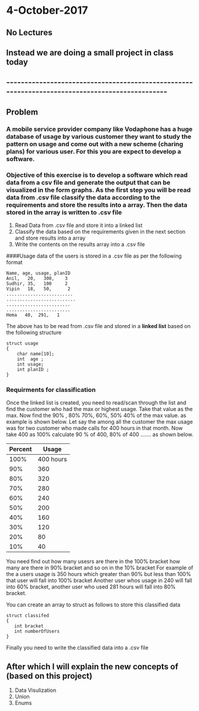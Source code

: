 # 4-October-2017


## No Lectures
## Instead we are doing a small project in class today 
## -----------------------------------------------------------------------------------------------
##
## Problem
### A mobile service provider company like Vodaphone has a huge database of usage by various customer they want to study the pattern on usage and come out with a new scheme (charing plans) for various user. For this you are expect to develop a software.

### Objective of this exercise is to develop a software which read data from a csv file and generate the output that can be visualized in the form graphs.  As the first step you will be read data from .csv file classify the data according to the requirements and store the results into a array. Then the data stored in the array is written to .csv file

1. Read Data from .csv file and store it into a linked list
1. Classify the data based on the requirements given in the next section and store results into a array
1. Write the contents on the results array into a .csv file


####Usage data of the users is stored in a .csv file as per the following format
```
Name, age, usage, planID
Anil,   20,   300,    3
Sudhir, 35,   100     2
Vipin   18,   50,      2
.........................
..........................
........................
........................
Hema   40,  291,   1
````

The above  has to be read from .csv file and stored in a **linked list** based on the following structure

```
struct usage
{
    char name[10];
    int  age ;
    int usage;
    int planID ;
}
```

### Requirments for classification

Once the linked list is created, you need to read/scan through the list and find the customer who had the max or highest usage. Take that value as the max. Now find the 90% , 80% 70%, 60%, 50% 40% of the max value. as example is shown below. Let say the among all the customer the max usage was for two customer who made calls for 400 hours in that month. Now take 400 as 100% calculate 90 % of 400, 80% of 400 ....... as shown below.

Percent | Usage
----    | ----
 100%  |  400 hours
 90%   |  360
 80%   |  320
 70%   |  280
 60%   |  240
 50%   |  200
 40%   |  160
 30%   |  120
 20%   |  80
 10%   |  40

You need find out how many usesrs are there in the 100% bracket how many are there in 90% bracket and so on in the 10% bracket
For example of the a users usage is 350 hours which greater than 90% but less than 100% that user will fall into 100% bracket
Another user whos usage in 240 will fall into 60% bracket, another user who used 281 hours will fall into 80% bracket.

You can create an array to struct as follows to store this classified data

```
struct classifed
{
   int bracket
   int numberOfUsers
}
```
Finally you need to write the classified data into a .csv file

## After which I will explain the new concepts of (based on this project)
1. Data Visulization 
1. Union
1. Enums
